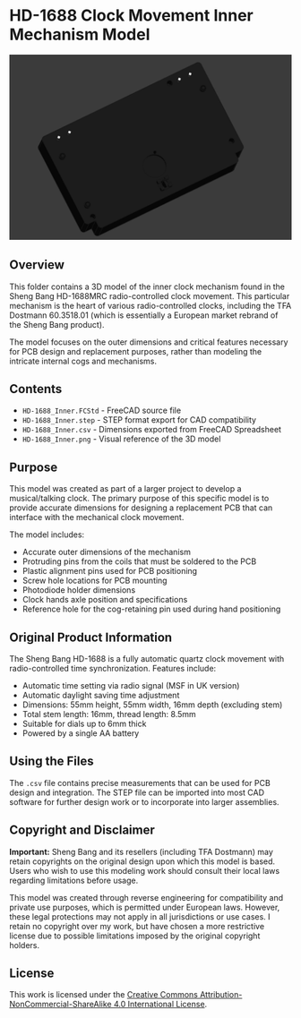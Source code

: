 # HD-1688 Clock Movement Inner Mechanism Model

![HD-1688 Inner Mechanism Model](HD-1688_Inner.png)

## Overview

This folder contains a 3D model of the inner clock mechanism found in the Sheng Bang HD-1688MRC radio-controlled clock movement. This particular mechanism is the heart of various radio-controlled clocks, including the TFA Dostmann 60.3518.01 (which is essentially a European market rebrand of the Sheng Bang product).

The model focuses on the outer dimensions and critical features necessary for PCB design and replacement purposes, rather than modeling the intricate internal cogs and mechanisms.

## Contents

- `HD-1688_Inner.FCStd` - FreeCAD source file
- `HD-1688_Inner.step` - STEP format export for CAD compatibility
- `HD-1688_Inner.csv` - Dimensions exported from FreeCAD Spreadsheet
- `HD-1688_Inner.png` - Visual reference of the 3D model

## Purpose

This model was created as part of a larger project to develop a musical/talking clock. The primary purpose of this specific model is to provide accurate dimensions for designing a replacement PCB that can interface with the mechanical clock movement.

The model includes:

- Accurate outer dimensions of the mechanism
- Protruding pins from the coils that must be soldered to the PCB
- Plastic alignment pins used for PCB positioning
- Screw hole locations for PCB mounting
- Photodiode holder dimensions
- Clock hands axle position and specifications
- Reference hole for the cog-retaining pin used during hand positioning

## Original Product Information

The Sheng Bang HD-1688 is a fully automatic quartz clock movement with radio-controlled time synchronization. Features include:

- Automatic time setting via radio signal (MSF in UK version)
- Automatic daylight saving time adjustment
- Dimensions: 55mm height, 55mm width, 16mm depth (excluding stem)
- Total stem length: 16mm, thread length: 8.5mm
- Suitable for dials up to 6mm thick
- Powered by a single AA battery

## Using the Files

The `.csv` file contains precise measurements that can be used for PCB design and integration. The STEP file can be imported into most CAD software for further design work or to incorporate into larger assemblies.

## Copyright and Disclaimer

**Important:** Sheng Bang and its resellers (including TFA Dostmann) may retain copyrights on the original design upon which this model is based. Users who wish to use this modeling work should consult their local laws regarding limitations before usage.

This model was created through reverse engineering for compatibility and private use purposes, which is permitted under European laws. However, these legal protections may not apply in all jurisdictions or use cases. I retain no copyright over my work, but have chosen a more restrictive license due to possible limitations imposed by the original copyright holders.

## License

This work is licensed under the [Creative Commons Attribution-NonCommercial-ShareAlike 4.0 International License](LICENSE).
